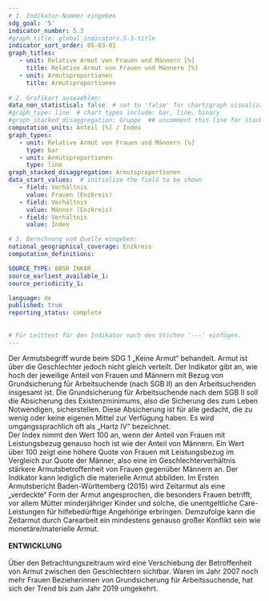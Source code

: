 ```yaml
---
# 1. Indikator-Nummer eingeben 
sdg_goal: '5'
indicator_number: 5.3
#graph_title: global_indicators.5-3-title
indicator_sort_order: 05-03-01
graph_titles:
   - unit: Relative Armut von Frauen und Männern [%]
     title: Relative Armut von Frauen und Männern [%]
   - unit: Armutsproportionen
     title: Armutsproportionen
 
# 2. Grafikart auswaehlen: 
data_non_statistical: false  # set to 'false' for chart/graph visualization 
#graph_type: line  # chart types include: bar, line, binary 
#graph_stacked_disaggregation: Gruppe  ## uncomment this line for stacked bars. eplace 'Geschlecht' with the field of aggregation. 
computation_units: Anteil [%] / Index
graph_types:
   - unit: Relative Armut von Frauen und Männern [%]
     type: bar
   - unit: Armutsproportionen
     type: line
graph_stacked_disaggregation: Armutsproportionen
data_start_values:  # initialize the field to be shown  
   - field: Verhältnis 
     value: Frauen (Enzkreis)
   - field: Verhältnis 
     value: Männer (Enzkreis)
   - field: Verhältnis 
     value: Index

# 3. Berechnung und Quelle eingeben: 
national_geographical_coverage: Enzkreis
computation_definitions: 

SOURCE_TYPE: BBSR INKAR 
source_earliest_available_1: 
source_periodicity_1: 

language: de   
published: true 
reporting_status: complete
 
 
# Für Leittext für den Indikator nach den Stichen '---' einfügen. 
---
```


Der Armutsbegriff wurde beim SDG 1 „Keine Armut“ behandelt. Armut ist über die Geschlechter jedoch nicht gleich verteilt. Der Indikator gibt an, wie hoch der jeweilige Anteil von Frauen und Männern mit Bezug von Grundsicherung für Arbeitsuchende (nach SGB II) an den Arbeitsuchenden insgesamt ist. Die Grundsicherung für Arbeitsuchende nach dem SGB II soll die Absicherung des Existenzminimums, also die Sicherung des zum Leben Notwendigen, sicherstellen. Diese Absicherung ist für alle gedacht, die zu wenig oder keine eigenen Mittel zur Verfügung haben. Es wird umgangssprachlich oft als „Hartz IV“ bezeichnet. <br>
Der Index nimmt den Wert 100 an, wenn der Anteil von Frauen mit Leistungsbezug genauso hoch ist wie der Anteil von Männern. Ein Wert über 100 zeigt eine höhere Quote von Frauen mit Leistungsbezug im Vergleich zur Quote der Männer, also eine im Geschlechterverhältnis stärkere Armutsbetroffenheit von Frauen gegenüber Männern an. Der Indikator kann lediglich die materielle Armut abbilden. Im Ersten Armutsbericht Baden-Württemberg (2015) wird Zeitarmut als eine „verdeckte“ Form der Armut angesprochen, die besonders Frauen betrifft, vor allem Mütter minderjähriger Kinder und solche, die unentgeltliche Care-Leistungen für hilfebedürftige Angehörige erbringen. Demzufolge kann die Zeitarmut durch Carearbeit ein mindestens genauso großer Konflikt sein wie monetäre/materielle Armut. <br>
<br>
**ENTWICKLUNG** <br>
<br>
Über den Betrachtungszeitraum wird eine Verschiebung der Betroffenheit von Armut zwischen den Geschlechtern sichtbar. Waren im Jahr 2007 noch mehr Frauen Bezieherinnen von Grundsicherung für Arbeitssuchende, hat sich der Trend bis zum Jahr 2019 umgekehrt.
